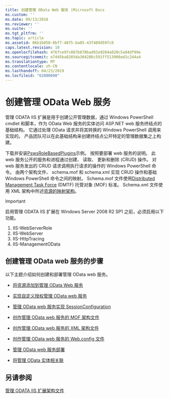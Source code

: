 ```yaml
---
title: 创建管理 OData Web 服务 |Microsoft Docs
ms.custom: ''
ms.date: 09/13/2016
ms.reviewer: ''
ms.suite: ''
ms.tgt_pltfrm: ''
ms.topic: article
ms.assetid: 06b1b050-0bf7-48f5-ba05-43f489d597c0
caps.latest.revision: 10
ms.openlocfilehash: 476fce9fc087b870bad93a9204a820c5a84df99e
ms.sourcegitcommit: e7445ba8203da304286c591ff513900ad1c244a4
ms.translationtype: MT
ms.contentlocale: zh-CN
ms.lasthandoff: 04/23/2019
ms.locfileid: "62080690"
---
```

# <a name="creating-a-management-odata-web-service"></a>创建管理 OData Web 服务

管理 ODATA IIS 扩展是用于创建公开管理数据，通过 Windows PowerShell cmdlet 和脚本，作为 OData Web 服务的实体访问 ASP.NET web 服务终结点的基础结构。 它通过处理 OData 请求并将其转换的 Windows PowerShell 调用来实现的。 产品团队可以在此基础结构来创建终结点公开特定的管理数据集之上构建。

下载并安装[PswsRoleBasedPlugins](https://code.msdn.microsoft.com:443/windowsdesktop/PswsRoleBasedPlugins-9c79b75a)示例。 按照要部署 web 服务的说明。 此 web 服务公开的服务和进程通过创建、 读取、 更新和删除 (CRUD) 操作。 对 web 服务发出的 CRUD 请求调用执行请求的操作的 Windows PowerShell 命令。 由两个架构文件、 schema.mof 和 schema.xml 实现 CRUD 操作和基础 Windows PowerShell 命令之间的映射。 Schema.mof 文件使用[Distributed Management Task Force](https://www.dmtf.org/) (DMTF) 托管对象 (MOF) 标准。 Schema.xml 文件使用 XML 架构中所述[资源的映射架构](./resource-mapping-schema.md)。

> [!IMPORTANT]
> 启用管理 ODATA IIS 扩展在 Windows Server 2008 R2 SP1 之前，必须启用以下功能。
>
> 1.  IIS-WebServerRole
> 2.  IIS-WebServer
> 3.  IIS-HttpTracing
> 4.  IIS-ManagementOData

## <a name="steps-for-creating-a-management-odata-web-service"></a>创建管理 OData web 服务的步骤

以下主题介绍如何创建和部署管理 OData web 服务。

- [将资源添加到管理 OData Web 服务](./adding-resources-to-a-management-odata-web-service.md)

- [实现自定义授权管理 OData web 服务](./implementing-custom-authorization-for-a-management-odata-web-service.md)

- [管理 OData web 服务实现 SessionConfiguration](./implementing-sessionconfiguration-for-a-management-odata-web-service.md)

- [创作管理 OData web 服务的 MOF 架构文件](./authoring-the-mof-schema-file-for-a-management-odata-web-service.md)

- [创作管理 OData web 服务的 XML 架构文件](./authoring-the-xml-schema-file-for-a-management-odata-web-service.md)

- [创作管理 OData web 服务的 Web.config 文件](./authoring-the-web-config-file-for-a-management-odata-web-service.md)

- [管理 OData web 服务部署](./deploying-a-management-odata-web-service.md)

- [将管理 OData 实体相关联](./associating-management-odata-entities.md)

## <a name="see-also"></a>另请参阅

[管理 ODATA IIS 扩展架构文件](./management-odata-iis-extension-schema-files.md)
